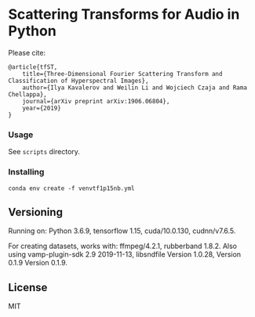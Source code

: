 # Scattering Transforms for Audio in Python

Please cite:

```
@article{tfST,
	title={Three-Dimensional Fourier Scattering Transform and Classification of Hyperspectral Images},
	author={Ilya Kavalerov and Weilin Li and Wojciech Czaja and Rama Chellappa},
	journal={arXiv preprint arXiv:1906.06804},
	year={2019}
}
```

### Usage

See `scripts` directory.

### Installing

`conda env create -f venvtf1p15nb.yml`

## Versioning

Running on: Python 3.6.9, tensorflow 1.15, cuda/10.0.130, cudnn/v7.6.5.

For creating datasets, works with: ffmpeg/4.2.1, rubberband 1.8.2.
Also using vamp-plugin-sdk 2.9 2019-11-13, libsndfile Version 1.0.28, Version 0.1.9 Version 0.1.9.

## License

MIT
